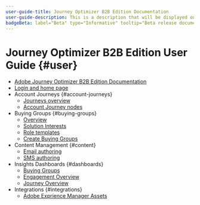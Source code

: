 ```yaml
---
user-guide-title: Journey Optimizer B2B Edition Documentation
user-guide-description: This is a description that will be displayed on the landing page.
badgeBeta: label="Beta" type="Informative" tooltip="Beta release documentation"
---
```


# Journey Optimizer B2B Edition User Guide {#user}

+ [Adobe Journey Optimizer B2B Edition Documentation](guide-overview.md)
+ [Login and home page](home-page.md)
+ Account Journeys {#account-journeys}
    + [Journeys overview](./journeys/journey-overview.md)
    + [Account Journey nodes](./journeys/journey-nodes.md)
+ Buying Groups {#buying-groups}
    + [Overview](./buying-groups/buying-groups-overview.md)
    + [Solution Interests](./buying-groups/solution-interests.md)
    + [Role templates](./buying-groups/buying-groups-role-templates.md)
    + [Create Buying Groups](./buying-groups/buying-groups-create.md)
+ Content Management {#content}
    + [Email authoring](./content/email-authoring.md)
    + [SMS authoring](./content/sms-authoring.md)
+ Insights Dashboards {#dashboards}
    + [Buying Groups](./dashboards/buying-groups-dashboard.md)
    + [Engagement Overview](./dashboards/engagement-dashboard.md)
    + [Journey Overview](./dashboards/journeys-dashboard.md)
+ Integrations {#integrations}
    + [Adobe Exprience Manager Assets](./integrations/experience-manager-assets-integration.md)
